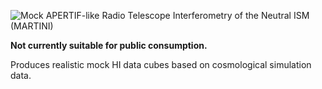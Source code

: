 ![Mock APERTIF-like Radio Telescope Interferometry of the Neutral ISM (MARTINI)](../master/martini_banner.png?raw=true)

**Not currently suitable for public consumption.**

Produces realistic mock HI data cubes based on cosmological simulation data.
